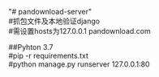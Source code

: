 "# pandownload-server"   
#抓包文件及本地验证django  
#需设置hosts为127.0.0.1 pandownload.com  
  
##Pyhton 3.7  
#pip -r requirements.txt  
#python manage.py runserver 127.0.0.1:80  
